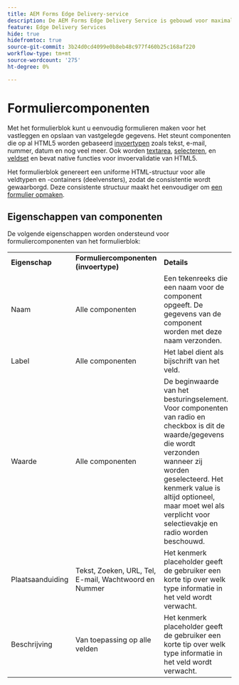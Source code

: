 ```yaml
---
title: AEM Forms Edge Delivery-service
description: De AEM Forms Edge Delivery Service is gebouwd voor maximale prestaties en stelt u in staat de toekomst van gestroomlijnde gegevensverzameling en de betrokkenheid van gebruikers in de gaten te houden. In het artikel worden alle formuliercomponenten weergegeven die in het vak voor EDD-formulieren beschikbaar zijn.
feature: Edge Delivery Services
hide: true
hidefromtoc: true
source-git-commit: 3b24d0cd4099e0b8eb48c977f460b25c168af220
workflow-type: tm+mt
source-wordcount: '275'
ht-degree: 0%

---
```





# Formuliercomponenten

Met het formulierblok kunt u eenvoudig formulieren maken voor het vastleggen en opslaan van vastgelegde gegevens. Het steunt componenten die op al HTML5 worden gebaseerd [invoertypen](https://developer.mozilla.org/en-US/docs/Web/HTML/Element/input#input_types) zoals tekst, e-mail, nummer, datum en nog veel meer. Ook worden [textarea](https://developer.mozilla.org/en-US/docs/Web/HTML/Element/textarea), [selecteren](https://developer.mozilla.org/en-US/docs/Web/HTML/Element/select), en [veldset](https://developer.mozilla.org/en-US/docs/Web/HTML/Element/fieldset) en bevat native functies voor invoervalidatie van HTML5.

Het formulierblok genereert een uniforme HTML-structuur voor alle veldtypen en -containers (deelvensters), zodat de consistentie wordt gewaarborgd. Deze consistente structuur maakt het eenvoudiger om [een formulier opmaken](/help/edge/docs/forms/style-theme-forms.md).


## Eigenschappen van componenten

De volgende eigenschappen worden ondersteund voor formuliercomponenten van het formulierblok:

<table>
 <tbody>
  <tr>
   <td><b>Eigenschap</b> </td>
   <td><b>Formuliercomponenten (invoertype)</b> </td>
   <td><b>Details</b></td>
  </tr>
  <tr>
   <td>Naam</td>
   <td>Alle componenten</td>
   <td> Een tekenreeks die een naam voor de component opgeeft. De gegevens van de component worden met deze naam verzonden.
   </td>
  </tr>
  <tr>
   <td>Label</td>
   <td>Alle componenten</td>
   <td> Het label dient als bijschrift van het veld.
   </td>
  </tr>
  <tr>
   <td>Waarde</td>
   <td>Alle componenten</td>
   <td> De beginwaarde van het besturingselement. Voor componenten van radio en checkbox is dit de waarde/gegevens die wordt verzonden wanneer zij worden geselecteerd. Het kenmerk value is altijd optioneel, maar moet wel als verplicht voor selectievakje en radio worden beschouwd.
   </td>
  </tr>
    <tr>
   <td>Plaatsaanduiding</td>
   <td>Tekst, Zoeken, URL, Tel, E-mail, Wachtwoord en Nummer</td>
   <td> Het kenmerk placeholder geeft de gebruiker een korte tip over welk type informatie in het veld wordt verwacht.
   </td>
  </tr>
      <tr>
   <td>Beschrijving</td>
   <td>Van toepassing op alle velden</td>
   <td> Het kenmerk placeholder geeft de gebruiker een korte tip over welk type informatie in het veld wordt verwacht.
   </td>
  </tr>
  </tbody>
</table>

<!-- 
## Supported HTML 5 input types in Form Block

The Form Block supports a range of HTML 5 input types, and it also seamlessly renders forms created with AEM core components.

Here is the table which outlines how core components correspond to their HTML-5 input types in Edge Delivery:

<table>
 <tbody>
  <tr>
   <td><b>Core Components</b> </td>
   <td><b>HTML 5 input type</b> </td>
   <td><b>Details</b></td>
  </tr>
  <tr>
   <td><a href ="https://experienceleague.adobe.com/docs/experience-manager-core-components/using/adaptive-forms/adaptive-forms-components/form-container.html">Form Container</a></td>
   <td><a href ="https://developer.mozilla.org/en-US/docs/Web/HTML/Element/input#form">form </td>
   <td> Create a form to capture user inputs.
   </td>
  </tr>
  <tr>
   <td><a herf="https://experienceleague.adobe.com/docs/experience-manager-core-components/using/adaptive-forms/adaptive-forms-components/text-input.html">Text Input</a></td>
   <td><a href ="https://developer.mozilla.org/en-US/docs/Web/HTML/Element/input/text">text</a></td>
   <td> Defines a single-line text input field. </td>
  </tr>
  <tr>
   <td><a href = "https://experienceleague.adobe.com/docs/experience-manager-core-components/using/adaptive-forms/adaptive-forms-components/number-input.html">Number Input</a></td>
   <td><a href = "https://developer.mozilla.org/en-US/docs/Web/HTML/Element/input/number">number</a></td>
   <td>Lets user  enter a number input. You can also add built-in validation to reject non-numerical inputs. Lets user  enter a number input. You can also add built-in validation to reject non-numerical inputs. Initially, the input field is displayed as a number input. If a user applies a display pattern, it changes to text to allow the author to apply number formatting, since HTML 5 lacks support for display patterns. However, when the user clicks it, it returns to typing numbers.</td>
  </tr>
  <tr>
   <td><a href ="https://experienceleague.adobe.com/docs/experience-manager-core-components/using/adaptive-forms/adaptive-forms-components/date-picker.html">Date Picker</a></td>
   <td><a href = "https://developer.mozilla.org/en-US/docs/Web/HTML/Element/input/date">date </a></td>
   <td> Create an input field for entering a date. You have the option to input the date either through a text box, which validates the entry, or through a dedicated date picker interface. Initially, the native date input field is displayed. If a user applies a display pattern, it changes to text to allow the user to apply formatting, since HTML 5 lacks support for display patterns. However, when the user clicks it, it returns to typing a date.</td>
  </tr>
  <tr>
   <td><a href ="https://experienceleague.adobe.com/docs/experience-manager-core-components/using/adaptive-forms/adaptive-forms-components/file-attachment.html">File Attachment</a></td>
   <td><a href ="https://developer.mozilla.org/en-US/docs/Web/HTML/Element/input/file">file</a></td>
   <td> Allows user to choose one or more files from the device storage. It supports enhanced file input validations, such as accepted file types, file size restrictions, and minimum/maximum file selection limits. </td>
  </tr>
  <tr>
   <td><a href ="https://experienceleague.adobe.com/docs/experience-manager-core-components/using/adaptive-forms/adaptive-forms-components/drop-down.html"> Dropdown List</a></td>
   <td><a href ="https://developer.mozilla.org/en-US/docs/Web/HTML/Element/select">select</a></td>
   <td> Allows users to select one or more options from a list of predefined options. The options can be of type String, Number, or Boolean.</td>
  </tr>
  <tr>
   <td><a href ="https://experienceleague.adobe.com/docs/experience-manager-core-components/using/adaptive-forms/adaptive-forms-components/checkbox-group.html">Checkbox Group</a></td>
   <td><a href ="https://developer.mozilla.org/en-US/docs/Web/HTML/Element/input/checkbox">multiple checkbox</a></td>
   <td> Allow users to select one or more options from a list. Multiple checkboxes are generated with identical names, each corresponding to an item in the enum. </td>
  </tr>
  <tr>
   <td><a href ="https://experienceleague.adobe.com/docs/experience-manager-core-components/using/adaptive-forms/adaptive-forms-components/radio-button.html">Radio Button Group</td>
   <td><a href ="https://developer.mozilla.org/en-US/docs/Web/HTML/Element/input/radio">multiple radio</a></td>
   <td> Allows a user to select one option from a group of related options. Multiple radio buttons are generated with identical names, each corresponding to an item in the enum.</td>
  </tr>
  <tr>
   <td><a href ="https://experienceleague.adobe.com/docs/experience-manager-core-components/using/adaptive-forms/adaptive-forms-components/button.html">Button</td>
   <td><a href ="https://developer.mozilla.org/en-US/docs/Web/HTML/Element/input/button">button</a></td>
   <td>A UI element that allows users to trigger an action when clicked. </td>
  </tr>
  <tr>
   <td><a href =""https://experienceleague.adobe.com/docs/experience-manager-core-components/using/adaptive-forms/adaptive-forms-components/panel-container.html">Panel</a></td>
   <td><a href ="https://developer.mozilla.org/en-US/docs/Web/HTML/Element/fieldset">fieldset with legend</a></td>
   <td> Group sections within a form, where a nested *legend* element adds a caption for the form.</td>
  </tr>
   <tr>
   <td><a href ="https://experienceleague.adobe.com/docs/experience-manager-core-components/using/adaptive-forms/adaptive-forms-components/wizard.html">Wizard</a></td>
   <td><a href ="https://developer.mozilla.org/en-US/docs/Web/HTML/Element/fieldset">fieldset</a></td>
   <td>Groups related sections within a form. It also controls the arrangement, supporting display options for positioning them at the top or at the left side. </td>
  </tr>
    <tr>
   <td><a href ="https://experienceleague.adobe.com/docs/experience-manager-core-components/using/adaptive-forms/adaptive-forms-components/text.html">Text</a></td>
   <td><a href ="https://developer.mozilla.org/en-US/docs/Web/HTML/Element/p">p</a></td>
   <td>A p tag marks a paragraph. In visual content, paragraphs are chunks of text separated by blank lines or an indented first line</td>
  </tr>
     <tr>
   <td><a href ="https://experienceleague.adobe.com/docs/experience-manager-core-components/using/adaptive-forms/adaptive-forms-components/submit-button.html">Submit button</td>
   <td><a href ="https://developer.mozilla.org/en-US/docs/Web/HTML/Element/input/submit">submit</a></td>
   <td> A UI element that enables users to submit a form to the server upon clicking. If a user adds a submit rule to a button, it functions as the submit button. </td>
  </tr>
     <tr>
   <td><a href = "https://experienceleague.adobe.com/docs/experience-manager-core-components/using/adaptive-forms/adaptive-forms-components/reset-button.html">Reset button</a></td>
   <td><a href ="https://developer.mozilla.org/en-US/docs/Web/HTML/Element/input/reset">reset</a></td>
   <td>A UI element that resets a form upon clicking. If a user adds a reset rule to a button, it functions as the reset button. </td>
  </tr>
    <tr>
   <td><a href ="https://experienceleague.adobe.com/docs/experience-manager-core-components/using/adaptive-forms/adaptive-forms-components/email-input.html">Email Input</td>
   <td><a href ="https://developer.mozilla.org/en-US/docs/Web/HTML/Element/input/email">email</a></td>
   <td> Allows the user to enter and edit an email address. If the user adds the multiple attributes, a list of email addresses can be added or edited.</td>
  </tr>
   <tr>
   <td><a href ="https://experienceleague.adobe.com/docs/experience-manager-core-components/using/adaptive-forms/adaptive-forms-components/telephone-input.html">Telephone Input</a></td>
   <td><a href ="https://developer.mozilla.org/en-US/docs/Web/HTML/Element/input/tel">tel</a></td>
   <td>Allows user to enter and edit a telephone number.</td>
  </tr>
   <tr>
   <td><a href ="https://experienceleague.adobe.com/docs/experience-manager-core-components/using/adaptive-forms/adaptive-forms-components/header.html">Header</td>
   <td><a href = "https://developer.mozilla.org/en-US/docs/Web/HTML/Element/header"> header</a></td>
   <td>It includes introductory content, typically a group of introductory or navigational aids. It is supported outside Form container. </td>
  </tr>
  <tr>
   <td><a href ="https://experienceleague.adobe.com/docs/experience-manager-core-components/using/adaptive-forms/adaptive-forms-components/footer.html">Footer</td>
   <td><a href = "https://developer.mozilla.org/en-US/docs/Web/HTML/Element/footer">footer</a></td>
   <td> Contains information such as copyright data or links to related documents. It is supported outside Form container.</td>
  </tr>
  <tr>
   <td><a href = "https://experienceleague.adobe.com/docs/experience-manager-core-components/using/adaptive-forms/adaptive-forms-components/accordion.html">Accordion<a></td>
   <td><i>Not yet supported in Form Block</i></td>
   <td> Allows user to create expandable and collapsible sections in a form. </td>
  </tr>
  <tr>
   <td><a href ="https://experienceleague.adobe.com/docs/experience-manager-core-components/using/adaptive-forms/adaptive-forms-components/horizontal-tabs.html">Horizontal tabs</a></td>
   <td><i>Not yet supported in Form Block</i></td>
   <td>Organizes multiple sections of a form into separate tabs which are displayed horizontally.</td>
  </tr>
  <tr>
   <td><a href = "https://experienceleague.adobe.com/docs/experience-manager-core-components/using/adaptive-forms/adaptive-forms-components/image.html">Image</a></td>
   <td><i>Not yet supported in Form Block</i></td>
   <td> Allows user to include images in a form.</td>
  </tr><tr>
   <td><a href ="https://experienceleague.adobe.com/docs/experience-manager-core-components/using/adaptive-forms/adaptive-forms-components/title.html">Title</a></td>
   <td><i>Not yet supported in Form Block</i></td>
   <td> Refers to the text that appears at the top of the form. </td>
  </tr>
  <tr>
   <td><a href = "https://experienceleague.adobe.com/docs/experience-manager-core-components/using/adaptive-forms/adaptive-forms-components/submit-button.html">Switch</td>
   <td><i>Not yet supported in Form Block</i></td>
   <td> A two-state toggle that allows user to select between two states such as enabling or disabling a feature, setting, or functionality.</td>
  </tr>
 </tbody>
</table>
